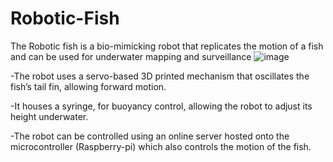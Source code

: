 # Robotic-Fish
The Robotic fish is a bio-mimicking robot that replicates the motion of a fish and can be used for underwater mapping and surveillance
![image](https://github.com/a-daksh/Robotic-Fish/assets/92381996/24fdbba4-cefb-4697-bfa0-92c79f46ba72)

-The robot uses a servo-based 3D printed mechanism that oscillates the fish’s tail fin, allowing forward motion.

-It houses a syringe, for buoyancy control, allowing the robot to adjust its height underwater.

-The robot can be controlled using an online server hosted onto the microcontroller (Raspberry-pi) which also controls the motion of the fish.

